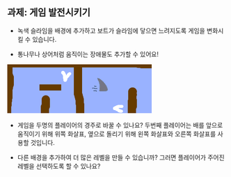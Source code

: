 ## 과제: 게임 발전시키기

- 녹색 슬라임을 배경에 추가하고 보트가 슬라임에 닿으면 느려지도록 게임을 변화시킬 수 있습니다.

- 통나무나 상어처럼 움직이는 장애물도 추가할 수 있어요!

![스크린샷](images/boat-obstacles.png)

- 게임을 두명의 플레이어의 경주로 바꿀 수 있나요? 두번째 플레이어는 배를 앞으로 움직이기 위해 위쪽 화살표, 옆으로 돌리기 위해 왼쪽 화살표와 오른쪽 화살표를 사용할 것입니다.

- 다른 배경을 추가하여 더 많은 레벨을 만들 수 있습니까? 그러면 플레이어가 주어진 레벨을 선택하도록 할 수 있나요?